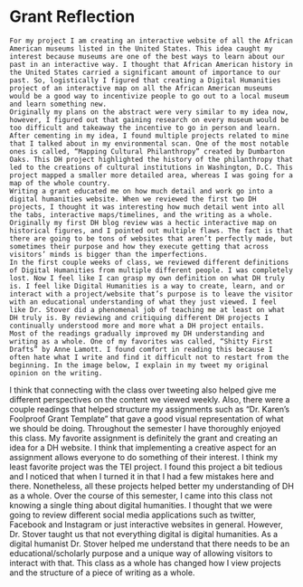 # Grant Reflection 

	For my project I am creating an interactive website of all the African American museums listed in the United States. This idea caught my interest because museums are one of the best ways to learn about our past in an interactive way. I thought that African American history in the United States carried a significant amount of importance to our past. So, logistically I figured that creating a Digital Humanities project of an interactive map on all the African American museums would be a good way to incentivize people to go out to a local museum and learn something new. 
	Originally my plans on the abstract were very similar to my idea now, however, I figured out that gaining research on every museum would be too difficult and takeaway the incentive to go in person and learn. After cementing in my idea, I found multiple projects related to mine that I talked about in my environmental scan. One of the most notable ones is called, “Mapping Cultural Philanthropy” created by Dumbarton Oaks. This DH project highlighted the history of the philanthropy that led to the creations of cultural institutions in Washington, D.C. This project mapped a smaller more detailed area, whereas I was going for a map of the whole country. 
	Writing a grant educated me on how much detail and work go into a digital humanities website. When we reviewed the first two DH projects, I thought it was interesting how much detail went into all the tabs, interactive maps/timelines, and the writing as a whole. Originally my first DH blog review was a hectic interactive map on historical figures, and I pointed out multiple flaws. The fact is that there are going to be tons of websites that aren’t perfectly made, but sometimes their purpose and how they execute getting that across visitors’ minds is bigger than the imperfections. 
	In the first couple weeks of class, we reviewed different definitions of Digital Humanities from multiple different people. I was completely lost. Now I feel like I can grasp my own definition on what DH truly is. I feel like Digital Humanities is a way to create, learn, and or interact with a project/website that’s purpose is to leave the visitor with an educational understanding of what they just viewed. I feel like Dr. Stover did a phenomenal job of teaching me at least on what DH truly is. By reviewing and critiquing different DH projects I continually understood more and more what a DH project entails. 
	Most of the readings gradually improved my DH understanding and writing as a whole. One of my favorites was called, “Shitty First Drafts” by Anne Lamott. I found comfort in reading this because I often hate what I write and find it difficult not to restart from the beginning. In the image below, I explain in my tweet my original opinion on the writing.
I think that connecting with the class over tweeting also helped give me different perspectives on the content we viewed weekly. Also, there were a couple readings that helped structure my assignments such as “Dr. Karen’s Foolproof Grant Template” that gave a good visual representation of what we should be doing. 
	Throughout the semester I have thoroughly enjoyed this class. My favorite assignment is definitely the grant and creating an idea for a DH website. I think that implementing a creative aspect for an assignment allows everyone to do something of their interest. I think my least favorite project was the TEI project. I found this project a bit tedious and I noticed that when I turned it in that I had a few mistakes here and there. Nonetheless, all these projects helped better my understanding of DH as a whole. 
	Over the course of this semester, I came into this class not knowing a single thing about digital humanities. I thought that we were going to review different social media applications such as twitter, Facebook and Instagram or just interactive websites in general. However, Dr. Stover taught us that not everything digital is digital humanities. As a digital humanist Dr. Stover helped me understand that there needs to be an educational/scholarly purpose and a unique way of allowing visitors to interact with that. This class as a whole has changed how I view projects and the structure of a piece of writing as a whole.
